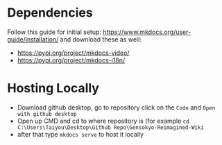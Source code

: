 # Dependencies
Follow this guide for initial setup: https://www.mkdocs.org/user-guide/installation/
and download these as well:
- https://pypi.org/project/mkdocs-video/
- https://pypi.org/project/mkdocs-i18n/

# Hosting Locally
- Download github desktop, go to repository click on the `Code` and `Open with github desktop`
- Open up CMD and cd to where repository is (for example `cd C:\Users\Taiyou\Desktop\Github Repo\Gensokyo-Reimagined-Wiki`
- after that type `mkdocs serve` to host it locally
